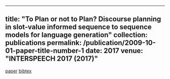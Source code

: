 
---
title: "To Plan or not to Plan? Discourse planning in slot-value informed sequence to sequence models for language generation"
collection: publications
permalink: /publication/2009-10-01-paper-title-number-1
date: 2017
venue: "INTERSPEECH 2017 (2017)"
---
[paper](http://nayakneha.github.io/files/NayakEtAl_Interspeech_2017.pdf)
[bibtex](http://nayakneha.github.io/files/NayakEtAl_Interspeech_2017.bib)
